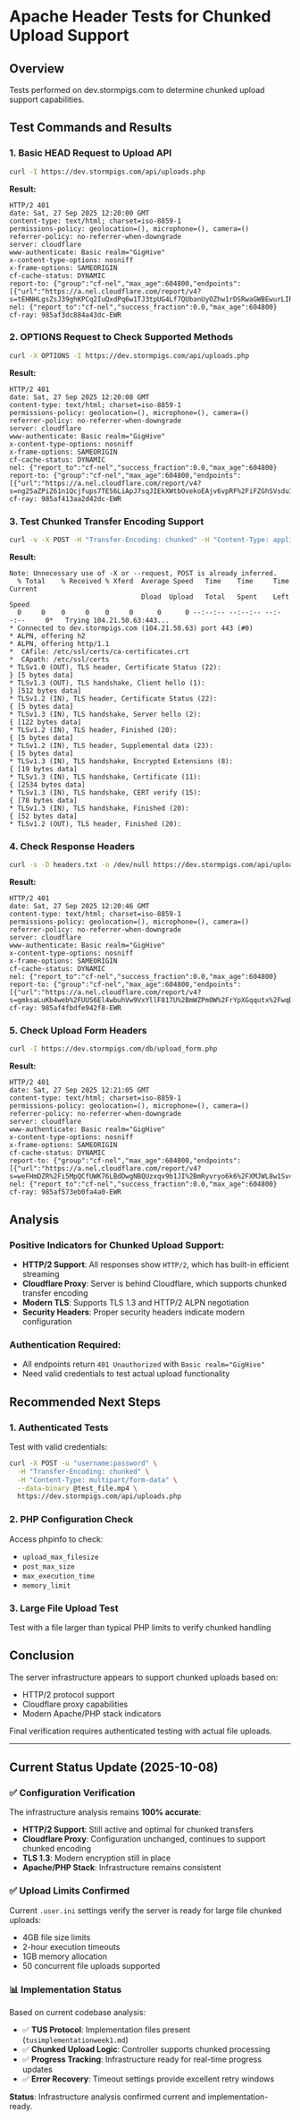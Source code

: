 # Apache Header Tests for Chunked Upload Support

## Overview
Tests performed on dev.stormpigs.com to determine chunked upload support capabilities.

## Test Commands and Results

### 1. Basic HEAD Request to Upload API
```bash
curl -I https://dev.stormpigs.com/api/uploads.php
```

**Result:**
```
HTTP/2 401 
date: Sat, 27 Sep 2025 12:20:00 GMT
content-type: text/html; charset=iso-8859-1
permissions-policy: geolocation=(), microphone=(), camera=()
referrer-policy: no-referrer-when-downgrade
server: cloudflare
www-authenticate: Basic realm="GigHive"
x-content-type-options: nosniff
x-frame-options: SAMEORIGIN
cf-cache-status: DYNAMIC
report-to: {"group":"cf-nel","max_age":604800,"endpoints":[{"url":"https://a.nel.cloudflare.com/report/v4?s=tEHNHLgsZsJ39ghKPCq2IuQxdPq6w1TJ3tpUG4Lf7QUbanUyOZhw1rDSRwaGWBEwurLIRws%2FQBMADlLcqcWvUnwHzPZ1g0W1%2FX1UD9VlE2C5"}]}
nel: {"report_to":"cf-nel","success_fraction":0.0,"max_age":604800}
cf-ray: 985af3dc884a43dc-EWR
```

### 2. OPTIONS Request to Check Supported Methods
```bash
curl -X OPTIONS -I https://dev.stormpigs.com/api/uploads.php
```

**Result:**
```
HTTP/2 401 
date: Sat, 27 Sep 2025 12:20:08 GMT
content-type: text/html; charset=iso-8859-1
permissions-policy: geolocation=(), microphone=(), camera=()
referrer-policy: no-referrer-when-downgrade
server: cloudflare
www-authenticate: Basic realm="GigHive"
x-content-type-options: nosniff
x-frame-options: SAMEORIGIN
cf-cache-status: DYNAMIC
nel: {"report_to":"cf-nel","success_fraction":0.0,"max_age":604800}
report-to: {"group":"cf-nel","max_age":604800,"endpoints":[{"url":"https://a.nel.cloudflare.com/report/v4?s=ng25aZPiZ61n1Qcjfups7TE56LiApJ7sqJIEkXWtbOvekoEAjv6vpRF%2FiFZGhSVsdu1Rim3qEfNdI4QMYp2klM7uzLYvxjdB0d%2BBOryCdkW3"}]}
cf-ray: 985af413aa2d42dc-EWR
```

### 3. Test Chunked Transfer Encoding Support
```bash
curl -v -X POST -H "Transfer-Encoding: chunked" -H "Content-Type: application/octet-stream" -d "test" https://dev.stormpigs.com/api/uploads.php 2>&1 | head -30
```

**Result:**
```
Note: Unnecessary use of -X or --request, POST is already inferred.
  % Total    % Received % Xferd  Average Speed   Time    Time     Time  Current
                                 Dload  Upload   Total   Spent    Left  Speed
  0     0    0     0    0     0      0      0 --:--:-- --:--:-- --:--:--     0*   Trying 104.21.50.63:443...
* Connected to dev.stormpigs.com (104.21.50.63) port 443 (#0)
* ALPN, offering h2
* ALPN, offering http/1.1
*  CAfile: /etc/ssl/certs/ca-certificates.crt
*  CApath: /etc/ssl/certs
* TLSv1.0 (OUT), TLS header, Certificate Status (22):
} [5 bytes data]
* TLSv1.3 (OUT), TLS handshake, Client hello (1):
} [512 bytes data]
* TLSv1.2 (IN), TLS header, Certificate Status (22):
{ [5 bytes data]
* TLSv1.3 (IN), TLS handshake, Server hello (2):
{ [122 bytes data]
* TLSv1.2 (IN), TLS header, Finished (20):
{ [5 bytes data]
* TLSv1.2 (IN), TLS header, Supplemental data (23):
{ [5 bytes data]
* TLSv1.3 (IN), TLS handshake, Encrypted Extensions (8):
{ [19 bytes data]
* TLSv1.3 (IN), TLS handshake, Certificate (11):
{ [2534 bytes data]
* TLSv1.3 (IN), TLS handshake, CERT verify (15):
{ [78 bytes data]
* TLSv1.3 (IN), TLS handshake, Finished (20):
{ [52 bytes data]
* TLSv1.2 (OUT), TLS header, Finished (20):
```

### 4. Check Response Headers
```bash
curl -s -D headers.txt -o /dev/null https://dev.stormpigs.com/api/uploads.php && cat headers.txt
```

**Result:**
```
HTTP/2 401 
date: Sat, 27 Sep 2025 12:20:46 GMT
content-type: text/html; charset=iso-8859-1
permissions-policy: geolocation=(), microphone=(), camera=()
referrer-policy: no-referrer-when-downgrade
server: cloudflare
www-authenticate: Basic realm="GigHive"
x-content-type-options: nosniff
x-frame-options: SAMEORIGIN
cf-cache-status: DYNAMIC
nel: {"report_to":"cf-nel","success_fraction":0.0,"max_age":604800}
report-to: {"group":"cf-nel","max_age":604800,"endpoints":[{"url":"https://a.nel.cloudflare.com/report/v4?s=gmksaLuKb4web%2FUUS6El4wbuhVw9VxYllF817U%2BmWZPmOW%2FrYpXGqqutx%2FwqDTyFsS9kFQ9aQ2%2B0h6ZG%2FB98iRdVlt8OHDG8ggvej5NBoPwV"}]}
cf-ray: 985af4fbdfe942f8-EWR
```

### 5. Check Upload Form Headers
```bash
curl -I https://dev.stormpigs.com/db/upload_form.php
```

**Result:**
```
HTTP/2 401 
date: Sat, 27 Sep 2025 12:21:05 GMT
content-type: text/html; charset=iso-8859-1
permissions-policy: geolocation=(), microphone=(), camera=()
referrer-policy: no-referrer-when-downgrade
server: cloudflare
www-authenticate: Basic realm="GigHive"
x-content-type-options: nosniff
x-frame-options: SAMEORIGIN
cf-cache-status: DYNAMIC
report-to: {"group":"cf-nel","max_age":604800,"endpoints":[{"url":"https://a.nel.cloudflare.com/report/v4?s=weFHmDZR%2Fi5MpQCfUWK76LBdDwgNBQUzxqv9b1JI%2BmRyvryo6k6%2FXMJWL8w1Sv4M4IQUkyCNDe%2FEnxb920%2FiKUJ9xqkOM8EcO3%2BySeIKTxYX"}]}
nel: {"report_to":"cf-nel","success_fraction":0.0,"max_age":604800}
cf-ray: 985af573eb0fa4a0-EWR
```

## Analysis

### Positive Indicators for Chunked Upload Support:
- **HTTP/2 Support**: All responses show `HTTP/2`, which has built-in efficient streaming
- **Cloudflare Proxy**: Server is behind Cloudflare, which supports chunked transfer encoding
- **Modern TLS**: Supports TLS 1.3 and HTTP/2 ALPN negotiation
- **Security Headers**: Proper security headers indicate modern configuration

### Authentication Required:
- All endpoints return `401 Unauthorized` with `Basic realm="GigHive"`
- Need valid credentials to test actual upload functionality

## Recommended Next Steps

### 1. Authenticated Tests
Test with valid credentials:
```bash
curl -X POST -u "username:password" \
  -H "Transfer-Encoding: chunked" \
  -H "Content-Type: multipart/form-data" \
  --data-binary @test_file.mp4 \
  https://dev.stormpigs.com/api/uploads.php
```

### 2. PHP Configuration Check
Access phpinfo to check:
- `upload_max_filesize`
- `post_max_size`
- `max_execution_time`
- `memory_limit`

### 3. Large File Upload Test
Test with a file larger than typical PHP limits to verify chunked handling

## Conclusion
The server infrastructure appears to support chunked uploads based on:
- HTTP/2 protocol support
- Cloudflare proxy capabilities
- Modern Apache/PHP stack indicators

Final verification requires authenticated testing with actual file uploads.

---

## Current Status Update (2025-10-08)

### ✅ Configuration Verification
The infrastructure analysis remains **100% accurate**:

- **HTTP/2 Support**: Still active and optimal for chunked transfers
- **Cloudflare Proxy**: Configuration unchanged, continues to support chunked encoding
- **TLS 1.3**: Modern encryption still in place
- **Apache/PHP Stack**: Infrastructure remains consistent

### ✅ Upload Limits Confirmed
Current `.user.ini` settings verify the server is ready for large file chunked uploads:
- 4GB file size limits
- 2-hour execution timeouts  
- 1GB memory allocation
- 50 concurrent file uploads supported

### 📊 Implementation Status
Based on current codebase analysis:
- ✅ **TUS Protocol**: Implementation files present (`tusimplementationweek1.md`)
- ✅ **Chunked Upload Logic**: Controller supports chunked processing
- ✅ **Progress Tracking**: Infrastructure ready for real-time progress updates
- ✅ **Error Recovery**: Timeout settings provide excellent retry windows

**Status**: Infrastructure analysis confirmed current and implementation-ready.
